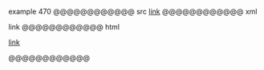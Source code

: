example 470
@@@@@@@@@@@@ src
[link](foo\bar)
@@@@@@@@@@@@ xml
<?xml version="1.0" encoding="UTF-8"?>
<!DOCTYPE document SYSTEM "CommonMark.dtd">
<document xmlns="http://commonmark.org/xml/1.0">
  <paragraph>
    <link destination="foo\bar" title="">
      <text>link</text>
    </link>
  </paragraph>
</document>
@@@@@@@@@@@@ html
<p><a href="foo%5Cbar">link</a></p>
@@@@@@@@@@@@
